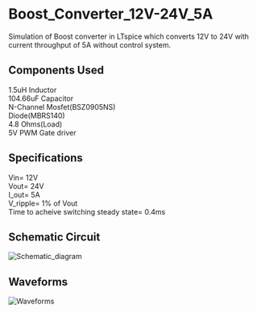 # Boost_Converter_12V-24V_5A
Simulation of Boost converter in LTspice which converts 12V to 24V with current throughput of 5A without control system.
## Components Used
1.5uH Inductor\
104.66uF Capacitor\
N-Channel Mosfet(BSZ0905NS)\
Diode(MBRS140)\
4.8 Ohms(Load)\
5V PWM Gate driver
## Specifications
Vin= 12V\
Vout= 24V\
I_out= 5A\
V_ripple= 1% of Vout\
Time to acheive switching steady state= 0.4ms
## Schematic Circuit 
![Schematic_diagram](https://user-images.githubusercontent.com/79394309/160254903-4b93e70d-5b38-42be-a321-66b62ab416b3.png)
## Waveforms
![Waveforms](https://user-images.githubusercontent.com/79394309/160255094-6f8021f4-4005-407b-920c-c17700941ce7.png)
